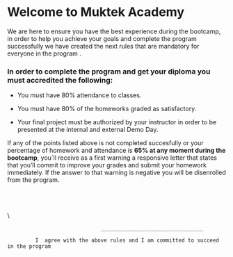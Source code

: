 # Welcome to Muktek Academy

We are here to ensure you have the best experience during the bootcamp, in order to help you achieve your goals and complete the program successfully we have created the next rules that are mandatory for everyone in the program .

### In order to complete the program and get your diploma you must accredited the following:

- You must have 80% attendance to classes.

- You must have 80% of the homeworks graded as satisfactory.

- Your final project must be authorized by your instructor in order to be presented at the internal and external Demo Day.

If any of the points listed above is not completed succesfully or your percentage of homework and attendance is **65% at any moment during the bootcamp**, you´ll receive as a first warning a responsive letter that states that you’ll commit to improve your grades and submit your homework immediately. If the answer to that warning is negative you will be disenrolled from the program.

\
\
\
\

                                  _________________________________

             I  agree with the above rules and I am committed to succeed in the program
